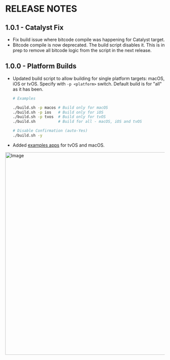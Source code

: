 # RELEASE NOTES

## 1.0.1 - Catalyst Fix

* Fix build issue where bitcode compile was happening for Catalyst target. 
* Bitcode compile is now deprecated. The build script disables it. This is in prep to remove all bitcode logic from the script in the next release.

## 1.0.0 - Platform Builds

* Updated build script to allow building for single platform targets: macOS, iOS or tvOS. Specify with `-p <platform>` switch. Default build is for "all" as it has been. 
    ```bash
    # Examples

    ./build.sh -p macos # Build only for macOS
    ./build.sh -p ios   # Build only for iOS
    ./build.sh -p tvos  # Build only for tvOS
    ./build.sh          # Build for all - macOS, iOS and tvOS

    # Disable Confirmation (auto-Yes)
    ./build.sh -y
    ```

* Added [examples apps](https://github.com/jasonacox/Build-OpenSSL-cURL/tree/master/example) for tvOS and macOS.
 <img width="641" alt="Image" src="https://github.com/user-attachments/assets/a05b76b5-2052-4033-be18-fdf45f7342e0" />

